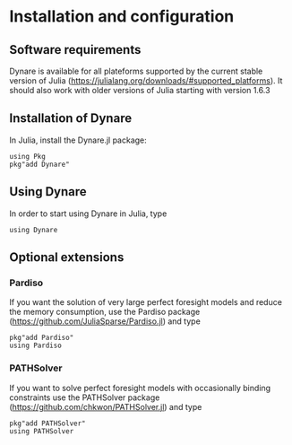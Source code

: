# Installation and configuration

## Software requirements
Dynare is available for all plateforms supported by the current
stable version of Julia
(https://julialang.org/downloads/#supported_platforms). It should also
work with older versions of Julia starting with version 1.6.3

## Installation of Dynare

In Julia, install the Dynare.jl package:
```
using Pkg
pkg"add Dynare"
```

## Using Dynare
In order to start using Dynare in Julia, type
```
using Dynare
```

## Optional extensions

### Pardiso
If you want the solution of very large perfect foresight models and
reduce the memory consumption, use the Pardiso package
(https://github.com/JuliaSparse/Pardiso.jl) and type

```
pkg"add Pardiso"
using Pardiso
```

### PATHSolver
If you want to solve perfect foresight models with occasionally
binding constraints use the PATHSolver package
(https://github.com/chkwon/PATHSolver.jl) and type
```
pkg"add PATHSolver"
using PATHSolver
```

